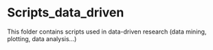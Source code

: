# Scripts_data_driven
This folder contains scripts used in data-driven research (data mining, plotting, data analysis...) 
